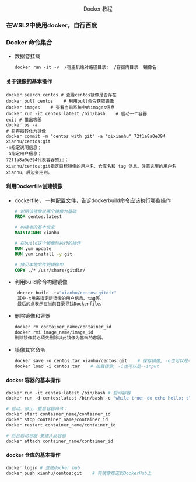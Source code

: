 <center>Docker 教程</center>

### 在WSL2中使用docker，自行百度

### Docker 命令集合

+ 数据卷挂载

  ```dockerfile
  docker run -it -v  /宿主机绝对路径目录:  /容器内目录  镜像名
  ```



#### 关于镜像的基本操作

```dock
docker search centos # 查看centos镜像是否存在
docker pull centos    # 利用pull命令获取镜像
docker images    # 查看当前系统中的images信息
docker run -it centos:latest /bin/bash    # 启动一个容器
exit # 推出容器
docker ps -a
# 将容器转化为镜像
docker commit -m "centos with git" -a "qixianhu" 72f1a8a0e394 xianhu/centos:git
-m指定说明信息；
-a指定用户信息；
72f1a8a0e394代表容器的id；
xianhu/centos:git指定目标镜像的用户名、仓库名和 tag 信息。注意这里的用户名xianhu，后边会用到。
```



#### 利用Dockerfile创建镜像

+ dockerfile， 一种配置文件，告诉dockerbuild命令应该执行哪些操作

  ```dockerfile
  # 说明该镜像以哪个镜像为基础
  FROM centos:latest
  
  # 构建者的基本信息
  MAINTAINER xianhu
  
  # 在build这个镜像时执行的操作
  RUN yum update
  RUN yum install -y git
  
  # 拷贝本地文件到镜像中
  COPY ./* /usr/share/gitdir/
  ```

+ 利用build命令构建镜像

  ```dockerfile
   docker build -t="xianhu/centos:gitdir" 
   其中-t用来指定新镜像的用户信息、tag等。
   最后的点表示在当前目录寻找Dockerfile。
  ```

+ 删除镜像和容器

  ```dockerfile
  docker rm container_name/container_id
  docker rmi image_name/image_id
  删除镜像前必须先删除以此镜像为基础的容器。
  ```

+ 镜像其它命令

  ```dockerfile
  docker save -o centos.tar xianhu/centos:git    # 保存镜像, -o也可以是--output
  docker load -i centos.tar    # 加载镜像, -i也可以是--input
  ```



#### docker 容器的基本操作

```dockerfile
docker run -it centos:latest /bin/bash # 启动容器
docker run -d centos:latest /bin/bash -c "while true; do echo hello; sleep 1; done" -d # 使容器后台运行

# 启动、停止、重启容器命令：
docker start container_name/container_id
docker stop container_name/container_id
docker restart container_name/container_id

# 后台启动容器 要进入此容器
docker attach container_name/container_id
```



#### docker 仓库的基本操作

```dockerfile
docker login # 登陆docker hub
docker push xianhu/centos:git    # 将镜像推送到DockerHub上

```

